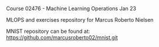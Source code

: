 Course 02476 - Machine Learning Operations Jan 23 

MLOPS and exercises repository for Marcus Roberto Nielsen

MNIST repository can be found at: https://github.com/marcusroberto02/mnist.git
